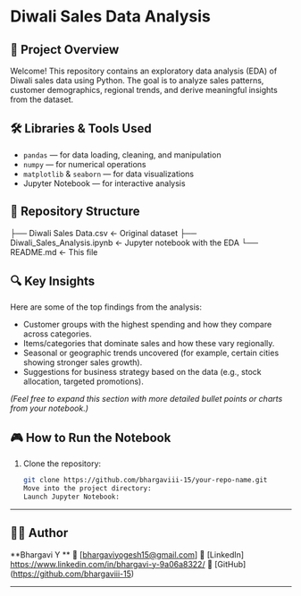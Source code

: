 # Diwali Sales Data Analysis

## 📌 Project Overview  
Welcome! This repository contains an exploratory data analysis (EDA) of Diwali sales data using Python. The goal is to analyze sales patterns, customer demographics, regional trends, and derive meaningful insights from the dataset.

## 🛠️ Libraries & Tools Used  
- `pandas` — for data loading, cleaning, and manipulation  
- `numpy` — for numerical operations  
- `matplotlib` & `seaborn` — for data visualizations  
- Jupyter Notebook — for interactive analysis  

## 📂 Repository Structure  
├── Diwali Sales Data.csv ← Original dataset
├── Diwali_Sales_Analysis.ipynb ← Jupyter notebook with the EDA
└── README.md ← This file
## 🔍 Key Insights  
Here are some of the top findings from the analysis:  
- Customer groups with the highest spending and how they compare across categories.  
- Items/categories that dominate sales and how these vary regionally.  
- Seasonal or geographic trends uncovered (for example, certain cities showing stronger sales growth).  
- Suggestions for business strategy based on the data (e.g., stock allocation, targeted promotions).

*(Feel free to expand this section with more detailed bullet points or charts from your notebook.)*

## 🎮 How to Run the Notebook  
1. Clone the repository:  
   ```bash
   git clone https://github.com/bhargaviii-15/your-repo-name.git
   Move into the project directory:
   Launch Jupyter Notebook:
----
   ## 👨‍💻 Author
**Bhargavi Y **
📧 [bhargaviyogesh15@gmail.com]
💼 [LinkedIn] https://www.linkedin.com/in/bhargavi-y-9a06a8322/ 
🔗 [GitHub] (https://github.com/bhargaviii-15)

---


